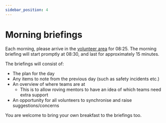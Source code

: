 ```yaml
---
sidebar_position: 4
---
```


# Morning briefings

Each morning, please arrive in the [volunteer area](./volunteer-area) for 08:25.
The morning briefing will start promptly at 08:30, and last for approximately 15 minutes.

The briefings will consist of:

-   The plan for the day
-   Any items to note from the previous day (such as safety incidents etc.)
-   An overview of where teams are at
    -   This is to allow roving mentors to have an idea of which teams need extra support
-   An opportunity for all volunteers to synchronise and raise suggestions/concerns

You are welcome to bring your own breakfast to the briefings too.
